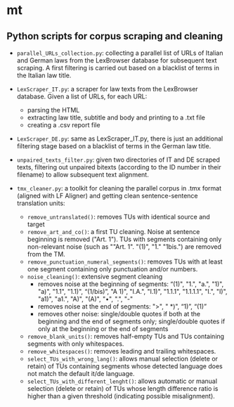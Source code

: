 # mt
## Python scripts for corpus scraping and cleaning

- `parallel_URLs_collection.py`:		collecting a parallel list of URLs of Italian and German laws from the LexBrowser database for subsequent text 
						scraping. A first filtering is carried out based on a blacklist of terms in the Italian law title.


- `LexScraper_IT.py`:   	a scraper for law texts from the LexBrowser database.
   	 			Given a list of URLs, for each URL:
  - parsing the HTML
  - extracting law title, subtitle and body and printing to a .txt file
  - creating a .csv report file


- `LexScraper_DE.py`:   	same as LexScraper_IT.py, there is just an additional filtering stage based on a blacklist of terms in the German law title.


- `unpaired_texts_filter.py`:   given two directories of IT and DE scraped texts, filtering out unpaired bitexts (according to the ID number in their filename) to 					allow subsequent text alignment.


- `tmx_cleaner.py`:		a toolkit for cleaning the parallel corpus in .tmx format (aligned with LF Aligner) and getting clean sentence-sentence
				translation units:
  - `remove_untranslated()`:    removes TUs with identical source and target
  - `remove_art_and_co()`:      a first TU cleaning. Noise at sentence beginning is removed ("Art. 1"). TUs with segments containing only non-relevant noise (such as ""Art. 1". "(1)", "1." "1bis.") are removed from the TM.
  - `remove_punctuation_numeral_segments()`: removes TUs with at least one segment containing only punctuation and/or numbers.
  - `noise_cleaning()`:     extensive segment cleaning
    - removes noise at the beginning of segments: “(1)", "1.", "a.", "1)", "a)", "1.1", "1.1)", “(1/bis)”, "A 1)", "I.A.", "I.1)", "1.1.1", "1.1.1.1", "I.", "I)", "a1)", "a1.", "A)", "(A)", "•", ".", "-"
    - removes noise at the end of segments: ">", " *)", “1)”, “(1)”
    - removes other noise: single/double quotes if both at the beginning and the end of segments only; single/double quotes if only at the beginning or the end of segments
  - `remove_blank_units()`:     removes half-empty TUs and TUs containing segments with only whitespaces.
  - `remove_whitespaces()`:     removes leading and trailing whitespaces.
  - `select_TUs_with_wrong_lang()`:     allows manual selection (delete or retain) of TUs containing segments whose detected language does not match the default it/de language.
  - `select_TUs_with_different_lenght()`:    allows automatic or manual selection (delete or retain) of TUs whose length difference ratio is higher than a given threshold (indicating possible misalignment).
